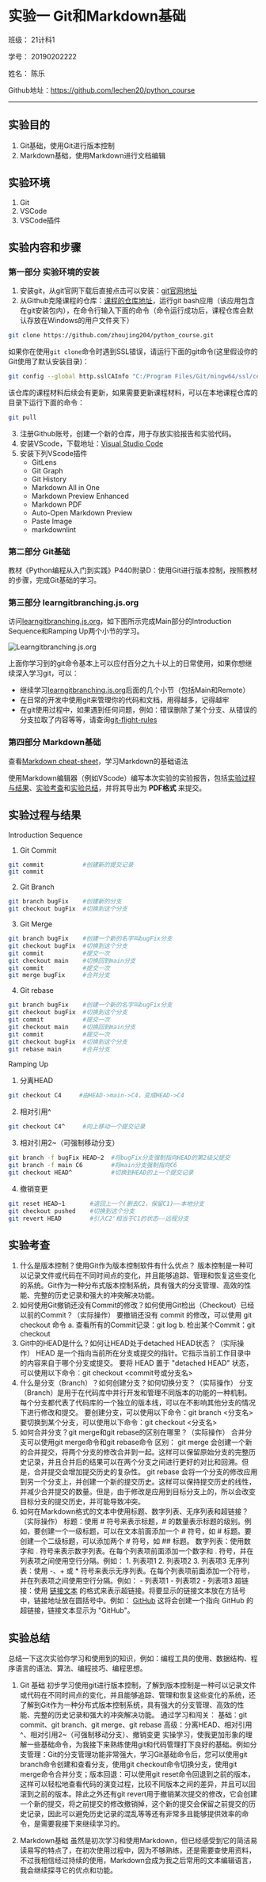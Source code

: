 # 实验一 Git和Markdown基础

班级： 21计科1

学号： 20190202222

姓名： 陈乐

Github地址：<https://github.com/lechen20/python_course>

---

## 实验目的

1. Git基础，使用Git进行版本控制
2. Markdown基础，使用Markdown进行文档编辑

## 实验环境

1. Git
2. VSCode
3. VSCode插件

## 实验内容和步骤

### 第一部分 实验环境的安装

1. 安装git，从git官网下载后直接点击可以安装：[git官网地址](https://git-scm.com/)
2. 从Github克隆课程的仓库：[课程的仓库地址](https://github.com/zhoujing204/python_course)，运行git bash应用（该应用包含在git安装包内），在命令行输入下面的命令（命令运行成功后，课程仓库会默认存放在Windows的用户文件夹下）

```bash
git clone https://github.com/zhoujing204/python_course.git
```

如果你在使用`git clone`命令时遇到SSL错误，请运行下面的git命令(这里假设你的Git使用了默认安装目录)：

```bash
git config --global http.sslCAInfo "C:/Program Files/Git/mingw64/ssl/certs/ca-bundle.crt"
```

该仓库的课程材料后续会有更新，如果需要更新课程材料，可以在本地课程仓库的目录下运行下面的命令：

```bash
git pull
```

3. 注册Github账号，创建一个新的仓库，用于存放实验报告和实验代码。
4. 安装VScode，下载地址：[Visual Studio Code](https://code.visualstudio.com/)
5. 安装下列VScode插件
   - GitLens
   - Git Graph
   - Git History
   - Markdown All in One
   - Markdown Preview Enhanced
   - Markdown PDF
   - Auto-Open Markdown Preview
   - Paste Image
   - markdownlint

### 第二部分 Git基础

教材《Python编程从入门到实践》P440附录D：使用Git进行版本控制，按照教材的步骤，完成Git基础的学习。

### 第三部分 learngitbranching.js.org

访问[learngitbranching.js.org](https://learngitbranching.js.org)，如下图所示完成Main部分的Introduction Sequence和Ramping Up两个小节的学习。

![Learngitbranching.js.org](/Experiments/img/2023-07-28-21-07-40.png)

上面你学习到的git命令基本上可以应付百分之九十以上的日常使用，如果你想继续深入学习git，可以：

- 继续学习[learngitbranching.js.org](https://learngitbranching.js.org)后面的几个小节（包括Main和Remote）
- 在日常的开发中使用git来管理你的代码和文档，用得越多，记得越牢
- 在git使用过程中，如果遇到任何问题，例如：错误删除了某个分支、从错误的分支拉取了内容等等，请查询[git-flight-rules](https://github.com/k88hudson/git-flight-rules)

### 第四部分 Markdown基础

查看[Markdown cheat-sheet](http://www.markdownguide.org/cheat-sheet)，学习Markdown的基础语法

使用Markdown编辑器（例如VScode）编写本次实验的实验报告，包括[实验过程与结果](#实验过程与结果)、[实验考查](#实验考查)和[实验总结](#实验总结)，并将其导出为 **PDF格式** 来提交。

## 实验过程与结果

Introduction Sequence
1. Git Commit

```bash
git commit           #创建新的提交记录
git commit
```

2. Git Branch

```bash
git branch bugFix    #创建新的分支
git checkout bugFix  #切换到这个分支
```

3. Git Merge

```bash
git branch bugFix    #创建一个新的名字叫bugFix分支
git checkout bugFix  #切换到这个分支
git commit           #提交一次
git checkout main    #切换回到main分支
git commit           #提交一次
git merge bugFix     #合并分支
```

4. Git rebase

```bash
git branch bugFix    #创建一个新的名字叫bugFix分支
git checkout bugFix  #切换到这个分支
git commit           #提交一次
git checkout main    #切换回到main分支
git commit           #提交一次
git checkout bugFix  #切换到这个分支
git rebase main      #合并分支
```

Ramping Up
1. 分离HEAD

```bash
git checkout C4     #由HEAD->main->C4，变成HEAD->C4
```

2. 相对引用^

```bash
git checkout C4^     #向上移动一个提交记录
```

3. 相对引用2~（可强制移动分支）

```bash
git branch -f bugFix HEAD~2  #将bugFix分支强制指向HEAD的第2级父提交
git branch -f main C6        #将main分支强制指向C6
git checkout HEAD^           #切换到HEAD的上一个提交记录
```

4. 撤销变更

```bash
git reset HEAD~1       #退回上一个(删去C2，保留C1)——本地分支
git checkout pushed    #切换到这个分支
git revert HEAD        #引入C2'相当于C1的状态——远程分支

```


## 实验考查


1. 什么是版本控制？使用Git作为版本控制软件有什么优点？
   版本控制是一种可以记录文件或代码在不同时间点的变化，并且能够追踪、管理和恢复这些变化的系统。Git作为一种分布式版本控制系统，具有强大的分支管理、高效的性能、完整的历史记录和强大的冲突解决功能。
2. 如何使用Git撤销还没有Commit的修改？如何使用Git检出（Checkout）已经以前的Commit？（实际操作）
   要撤销还没有 commit 的修改，可以使用 git checkout 命令
    a. 查看所有的Commit记录：git log
    b. 检出某个Commit：git checkout
3. Git中的HEAD是什么？如何让HEAD处于detached HEAD状态？（实际操作）
    HEAD 是一个指向当前所在分支或提交的指针。它指示当前工作目录中的内容来自于哪个分支或提交。
    要将 HEAD 置于 "detached HEAD" 状态，可以使用以下命令：git checkout <commit号或分支名>
4. 什么是分支（Branch）？如何创建分支？如何切换分支？（实际操作）
    分支（Branch）是用于在代码库中并行开发和管理不同版本的功能的一种机制。每个分支都代表了代码库的一个独立的版本线，可以在不影响其他分支的情况下进行修改和提交。
    要创建分支，可以使用以下命令：git branch <分支名>
    要切换到某个分支，可以使用以下命令：git checkout <分支名>
5. 如何合并分支？git merge和git rebase的区别在哪里？（实际操作）
    合并分支可以使用git merge命令和git rebase命令
    区别：
        git merge 会创建一个新的合并提交，将两个分支的修改合并到一起。这样可以保留原始分支的完整历史记录，并且合并后的结果可以在两个分支之间进行更好的对比和回溯。但是，合并提交会增加提交历史的复杂性。
        git rebase 会将一个分支的修改应用到另一个分支上，并创建一个新的提交历史。这样可以保持提交历史的线性，并减少合并提交的数量。但是，由于修改是应用到目标分支上的，所以会改变目标分支的提交历史，并可能导致冲突。
6. 如何在Markdown格式的文本中使用标题、数字列表、无序列表和超链接？（实际操作）
    标题：使用 # 符号来表示标题，# 的数量表示标题的级别。例如，要创建一个一级标题，可以在文本前面添加一个 # 符号，如 # 标题。要创建一个二级标题，可以添加两个 # 符号，如 ## 标题。
    数字列表：使用数字和 . 符号来表示数字列表。在每个列表项前面添加一个数字和 . 符号，并在列表项之间使用空行分隔。例如：
         1. 列表项1
         2. 列表项2
         3. 列表项3
    无序列表：使用 -、+ 或 * 符号来表示无序列表。在每个列表项前面添加一个符号，并在列表项之间使用空行分隔。例如：
         - 列表项1
         - 列表项2
         - 列表项3
    超链接：使用 [链接文本](链接地址) 的格式来表示超链接。将要显示的链接文本放在方括号中，链接地址放在圆括号中。例如：
        [GitHub](https://github.com)
        这将会创建一个指向 GitHub 的超链接，链接文本显示为 "GitHub"。

## 实验总结

总结一下这次实验你学习和使用到的知识，例如：编程工具的使用、数据结构、程序语言的语法、算法、编程技巧、编程思想。

1. Git 基础
初步学习使用git进行版本控制，了解到版本控制是一种可以记录文件或代码在不同时间点的变化，并且能够追踪、管理和恢复这些变化的系统，还了解到Git作为一种分布式版本控制系统，具有强大的分支管理、高效的性能、完整的历史记录和强大的冲突解决功能。
通过学习和闯关：
基础：git commit、git branch、git merge、git rebase
高级：分离HEAD、相对引用^、相对引用2~（可强制移动分支）、撤销变更
实操学习，使我更加形象的理解一些基础命令，为我接下来熟练使用git和代码管理打下良好的基础。例如分支管理：Git的分支管理功能非常强大，学习Git基础命令后，您可以使用git branch命令创建和查看分支，使用git checkout命令切换分支，使用git merge命令合并分支；版本回退：可以使用git reset命令回退到之前的版本，这样可以轻松地查看代码的演变过程，比较不同版本之间的差异，并且可以回滚到之前的版本。除此之外还有git revert用于撤销某次提交的修改，它会创建一个新的提交，将之前提交的修改撤销掉，这个新的提交会保留之前提交的历史记录，因此可以避免历史记录的混乱等等还有非常多且能够提供效率的命令，是需要我接下来继续学习的。

2. Markdown基础
虽然是初次学习和使用Markdown，但已经感受到它的简洁易读易写的特点了，在初次使用过程中，因为不够熟练，还是需要查使用资料，不过我相信经过持续的使用，Markdown会成为我之后常用的文本编辑语言，我会继续探寻它的优点和功能。
